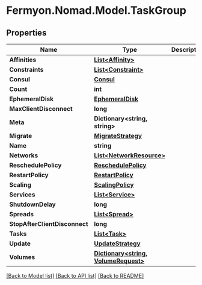# Fermyon.Nomad.Model.TaskGroup

## Properties

Name | Type | Description | Notes
------------ | ------------- | ------------- | -------------
**Affinities** | [**List&lt;Affinity&gt;**](Affinity.md) |  | [optional] 
**Constraints** | [**List&lt;Constraint&gt;**](Constraint.md) |  | [optional] 
**Consul** | [**Consul**](Consul.md) |  | [optional] 
**Count** | **int** |  | [optional] 
**EphemeralDisk** | [**EphemeralDisk**](EphemeralDisk.md) |  | [optional] 
**MaxClientDisconnect** | **long** |  | [optional] 
**Meta** | **Dictionary&lt;string, string&gt;** |  | [optional] 
**Migrate** | [**MigrateStrategy**](MigrateStrategy.md) |  | [optional] 
**Name** | **string** |  | [optional] 
**Networks** | [**List&lt;NetworkResource&gt;**](NetworkResource.md) |  | [optional] 
**ReschedulePolicy** | [**ReschedulePolicy**](ReschedulePolicy.md) |  | [optional] 
**RestartPolicy** | [**RestartPolicy**](RestartPolicy.md) |  | [optional] 
**Scaling** | [**ScalingPolicy**](ScalingPolicy.md) |  | [optional] 
**Services** | [**List&lt;Service&gt;**](Service.md) |  | [optional] 
**ShutdownDelay** | **long** |  | [optional] 
**Spreads** | [**List&lt;Spread&gt;**](Spread.md) |  | [optional] 
**StopAfterClientDisconnect** | **long** |  | [optional] 
**Tasks** | [**List&lt;Task&gt;**](Task.md) |  | [optional] 
**Update** | [**UpdateStrategy**](UpdateStrategy.md) |  | [optional] 
**Volumes** | [**Dictionary&lt;string, VolumeRequest&gt;**](VolumeRequest.md) |  | [optional] 

[[Back to Model list]](../README.md#documentation-for-models) [[Back to API list]](../README.md#documentation-for-api-endpoints) [[Back to README]](../README.md)


